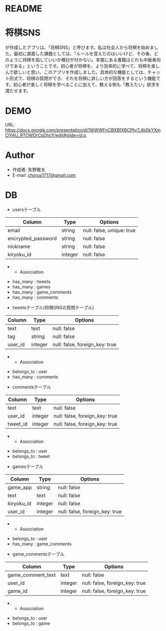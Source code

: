# README

# 将棋SNS
 
が作成したアプリは、「将棋SNS」と呼びます。私は社会人から将棋を始めました。最初に直面した課題としては、「ルールを覚えたのはいいけど、その後、どのように将棋を指していいか検討が付かない。本屋にある書籍はどれも中級者向けである」ということです。初心者が将棋を、より効率的に学べて、将棋を楽しんで欲しいと思い、このアプリを作成しました。具体的な機能としては、チャット形式で、将棋の質問ができ、それを将棋に詳しい方が回答をするという機能です。初心者が楽しく将棋を学べることに加えて、教える側も「教えたい」欲求を満たせます。

# DEMO

URL: https://docs.google.com/presentation/d/1WWWFnCBXBfXBCPhr7_4b5kYXmClYAU_RTOWDrCpDhcY/edit#slide=id.p
 
# Author
 
* 作成者: 矢野敬太
* E-mail: chorus1717@gmail.com

# DB
<!-- usersテーブル -->

* usersテーブル

|Column              |Type             |Options                    |
|--------------------|-----------------|---------------------------| 
| email              | string          | null: false, unique: true | #email
| encrypted_password | string          | null: false               | #password
| nickname           | string          | null: false               | #nickname
| kiryoku_id         | integer         | null: false               | #棋力

* * Association
- has_many : tweets
- has_many : games
- has_many : game_comments
- has_many : comments



<!-- tweetsテーブル -->

* tweetsテーブル(将棋SNSの質問テーブル)

|Column   |Type     |Options                         |
|---------|---------|--------------------------------|
| text    | text    | null: false                    | #質問内容
| tag     | string  | null: false                    | #局面
| user_id | integer | null: false, foreign_key: true | #user_id外部キー参照

* * Association
- belongs_to : user
- has_many : comments


<!-- commentsテーブル -->

* commentsテーブル

|Column    |Type     |Options                         |
|----------|---------|--------------------------------|
| text     | text    | null: false                    | #質問内容
| user_id  | integer | null: false, foreign_key: true | #user_id外部キー参照
| tweet_id | integer | null: false, foreign_key: true | #tweet_id外部キー参照

* * Association
- belongs_to : user
- belongs_to : tweet


<!-- gamesテーブル -->

* gamesテーブル

|Column        |Type     |Options                         |
|--------------|---------|--------------------------------| 
| game_app     | string  | null: false                    | #使用する将棋アプリ
| text         | text    | null: false                    | #コメント
| kiryoku_id   | integer | null: false                    | #棋力
| user_id      | integer | null: false, foreign_key: true | #user_id外部キー参照

* * Association
- belongs_to : user
- has_many : game_comments


<!-- game_commentsテーブル -->

* game_commentsテーブル

| Column            |Type     |Options                         |
|-------------------|---------|--------------------------------| 
| game_comment_text | text    | null: false                    | #コメント
| user_id           | integer | null: false, foreign_key: true | #user_id外部キー参照
| game_id           | integer | null: false, foreign_key: true | #game_id外部キー参照

* * Association
- belongs_to : user
- belongs_to : game